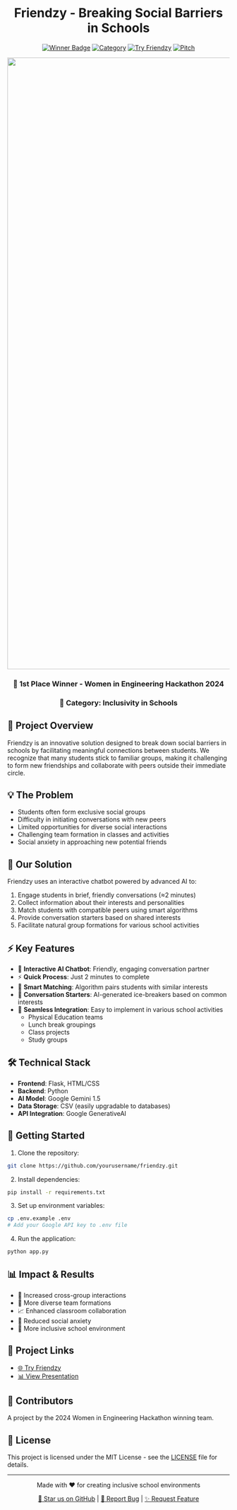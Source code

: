 <div align="center">
  <h1> Friendzy - Breaking Social Barriers in Schools </h1>

</div>
<div align="center">

[![Winner Badge](https://img.shields.io/badge/🏆_1st_Place-2024_WiE_Hackathon-FFD700?style=for-the-badge)](https://www.instagram.com/p/DCm-RtApipb/?utm_source=ig_web_copy_link&igsh=MzRlODBiNWFlZA==)
[![Category](https://img.shields.io/badge/Category-Inclusivity_in_Schools-9cf?style=for-the-badge)](https://www.instagram.com/p/DCm-RtApipb/?utm_source=ig_web_copy_link&igsh=MzRlODBiNWFlZA==)
[![Try Friendzy](https://img.shields.io/badge/Try_Friendzy-Launch_App-ff69b4?style=for-the-badge)](https://sites.google.com/view/friendzy/check-in?authuser=0)
[![Pitch](https://img.shields.io/badge/View_Pitch-Canva-00C4CC?style=for-the-badge)](https://www.canva.com/design/DAGWpj69KkU/-Q3t1Ixn7inxLYOxxrchdw/view)

<img width="1383" alt="Friendzy Banner" src="https://github.com/user-attachments/assets/7c03182f-3fc4-424f-a304-403cc22ae0a7">

### 🌟 1st Place Winner - Women in Engineering Hackathon 2024
### 🎯 Category: Inclusivity in Schools

</div>

## 🚀 Project Overview

Friendzy is an innovative solution designed to break down social barriers in schools by facilitating meaningful connections between students. We recognize that many students stick to familiar groups, making it challenging to form new friendships and collaborate with peers outside their immediate circle.

## 💡 The Problem

- Students often form exclusive social groups
- Difficulty in initiating conversations with new peers
- Limited opportunities for diverse social interactions
- Challenging team formation in classes and activities
- Social anxiety in approaching new potential friends

## 🎯 Our Solution

Friendzy uses an interactive chatbot powered by advanced AI to:
1. Engage students in brief, friendly conversations (≈2 minutes)
2. Collect information about their interests and personalities
3. Match students with compatible peers using smart algorithms
4. Provide conversation starters based on shared interests
5. Facilitate natural group formations for various school activities

## ⚡ Key Features

- 🤖 **Interactive AI Chatbot**: Friendly, engaging conversation partner
- ⚡ **Quick Process**: Just 2 minutes to complete
- 🤝 **Smart Matching**: Algorithm pairs students with similar interests
- 💭 **Conversation Starters**: AI-generated ice-breakers based on common interests
- 🔄 **Seamless Integration**: Easy to implement in various school activities
  - Physical Education teams
  - Lunch break groupings
  - Class projects
  - Study groups

## 🛠️ Technical Stack

- **Frontend**: Flask, HTML/CSS
- **Backend**: Python
- **AI Model**: Google Gemini 1.5
- **Data Storage**: CSV (easily upgradable to databases)
- **API Integration**: Google GenerativeAI

## 🚀 Getting Started

1. Clone the repository:
```bash
git clone https://github.com/yourusername/friendzy.git
```

2. Install dependencies:
```bash
pip install -r requirements.txt
```

3. Set up environment variables:
```bash
cp .env.example .env
# Add your Google API key to .env file
```

4. Run the application:
```bash
python app.py
```

## 📊 Impact & Results

- 🎯 Increased cross-group interactions
- 🤝 More diverse team formations
- 📈 Enhanced classroom collaboration
- 💪 Reduced social anxiety
- 🌈 More inclusive school environment

## 🌟 Project Links

- [🌐 Try Friendzy](https://sites.google.com/view/friendzy/talk-with-zye)
- [📊 View Presentation](https://www.canva.com/design/DAGWpj69KkU/-Q3t1Ixn7inxLYOxxrchdw/view)

## 👥 Contributors

A project by the 2024 Women in Engineering Hackathon winning team.

## 📄 License

This project is licensed under the MIT License - see the [LICENSE](LICENSE) file for details.

---

<div align="center">

Made with ❤️ for creating inclusive school environments

[🌟 Star us on GitHub](https://github.com/yourusername/friendzy) | [🐛 Report Bug](https://github.com/yourusername/friendzy/issues) | [✨ Request Feature](https://github.com/yourusername/friendzy/issues)

</div>
